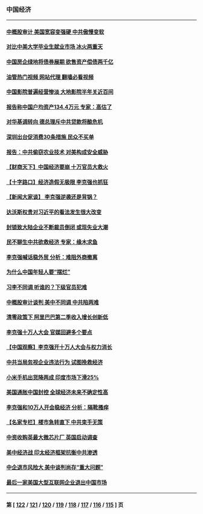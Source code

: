 ### 中国经济
---
#### [中概股审计 美国宽容变强硬 中共傲慢变软](../../pages/ncid283/n13747819.md?05291645) 
#### [对比中美大学毕业生就业市场 冰火两重天](../../pages/ncid283/n13747528.md?05291645) 
#### [中国房企绿地将债券展期 欲售资产偿债两千亿](../../pages/ncid283/n13747588.md?05291645) 
#### [油管热门视频 网站代理 翻墙必看视频](http://209.222.30.114:81/youtube.html?05291645)
#### [中国影院普遍经营惨淡 大地影院半年关近百间](../../pages/ncid283/n13747568.md?05291645) 
#### [报告称中国户均资产134.4万元 专家：高估了](../../pages/ncid283/n13747372.md?05291645) 
#### [对华基调转向 德总理斥中共贷款将酿危机](../../pages/ncid283/n13747475.md?05291645) 
#### [深圳出台促消费30条措施 民众不买单](../../pages/ncid283/n13747351.md?05291645) 
#### [报告：中共偷窃农业技术 对美构成安全威胁](../../pages/ncid283/n13747006.md?05291645) 
#### [【财商天下】中国经济要崩 十万官员大救火](../../pages/ncid283/n13746961.md?05291645) 
#### [【十字路口】经济造假无极限 李克强也抓狂](../../pages/ncid283/n13746782.md?05291645) 
#### [【新闻大家谈】 李克强逆袭还是背锅？](../../pages/ncid283/n13746781.md?05291645) 
#### [达沃斯权贵对习近平的看法发生很大改变](../../pages/ncid283/n13746167.md?05291645) 
#### [封锁致大陆企业不断裁员倒闭 或现失业大潮](../../pages/ncid283/n13746498.md?05291645) 
#### [民不聊生中共欲救经济 专家：缘木求鱼](../../pages/ncid283/n13746227.md?05291645) 
#### [李克强喊话稳外贸 分析：难阻外商撤离](../../pages/ncid283/n13746266.md?05291645) 
#### [为什么中国年轻人要“摆烂”](../../pages/ncid283/n13746219.md?05291645) 
#### [习李不同调 听谁的？下级官员犯难](../../pages/ncid283/n13746171.md?05291645) 
#### [中概股审计谈判 美中不同调 中共陷两难](../../pages/ncid283/n13746049.md?05291645) 
#### [清零政策下 阿里巴巴第二季收入增长创新低](../../pages/ncid283/n13746107.md?05291645) 
#### [李克强十万人大会 官媒回避多个要点](../../pages/ncid283/n13746051.md?05291645) 
#### [【中国观察】李克强开十万人大会与权力消长](../../pages/ncid283/n13745814.md?05291645) 
#### [中共当局忽视企业违法行为 试图挽救经济](../../pages/ncid283/n13745568.md?05291645) 
#### [小米手机出货降两成 印度市场下滑25%](../../pages/ncid283/n13745576.md?05291645) 
#### [美国通胀中国封控 全球经济未来不确定性高](../../pages/ncid283/n13745529.md?05291645) 
#### [李克强和10万人开会稳经济 分析：隔靴搔痒](../../pages/ncid283/n13744468.md?05291645) 
#### [【名家专栏】楼市急转直下 中共束手无策](../../pages/ncid283/n13745026.md?05291645) 
#### [中资收购英最大微芯片厂 英国启动调查](../../pages/ncid283/n13745209.md?05291645) 
#### [美中经济战 印太经济框架抗衡中共渗透](../../pages/ncid283/n13744604.md?05291645) 
#### [中企退市风险大 美中谈判尚存“重大问题”](../../pages/ncid283/n13744554.md?05291645) 
#### [最后一家美国大型互联网企业退出中国市场](../../pages/ncid283/n13744579.md?05291645) 

---
#### 第 [ [122](./122.md?05291645) / [121](./121.md?05291645) / [120](./120.md?05291645) / [119](./119.md?05291645) / [118](./118.md?05291645) / [117](./117.md?05291645) / [116](./116.md?05291645) / [115](./115.md?05291645) ] 页
